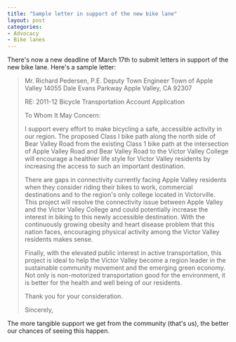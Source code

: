 ```yaml
---
title: "Sample letter in support of the new bike lane"
layout: post
categories:
- Advocacy
- Bike lanes
---
```


There's now a new deadline of March 17th to submit letters in support of the new bike lane. Here's a sample letter:

> Mr. Richard Pedersen, P.E.
> Deputy Town Engineer
> Town of Apple Valley
> 14055 Dale Evans Parkway
> Apple Valley, CA 92307
>
> RE: 2011-12 Bicycle Transportation Account Application
>
> To Whom It May Concern:
>
> I support every effort to make bicycling a safe, accessible activity in our region. The proposed Class I bike path along the north side of Bear Valley Road from the existing Class 1 bike path at the intersection of Apple Valley Road and Bear Valley Road to the Victor Valley College will encourage a healthier life style for Victor Valley residents by increasing the access to such an important destination.
>
> There are gaps in connectivity currently facing Apple Valley residents when they consider riding their bikes to work, commercial destinations and to the region's only college located in Victorville. This project will resolve the connectivity issue between Apple Valley and the Victor Valley College and could potentially increase the interest in biking to this newly accessible destination. With the continuously growing obesity and heart disease problem that this nation faces, encouraging physical activity among the Victor Valley residents makes sense.
>
> Finally, with the elevated public interest in active transportation, this project is ideal to help the Victor Valley become a region leader in the sustainable community movement and the emerging green economy. Not only is non-motorized transportation good for the environment, it is better for the health and well being of our residents.
>
> Thank you for your consideration.
>
> Sincerely,

The more tangible support we get from the community (that's us), the better our chances of seeing this happen.